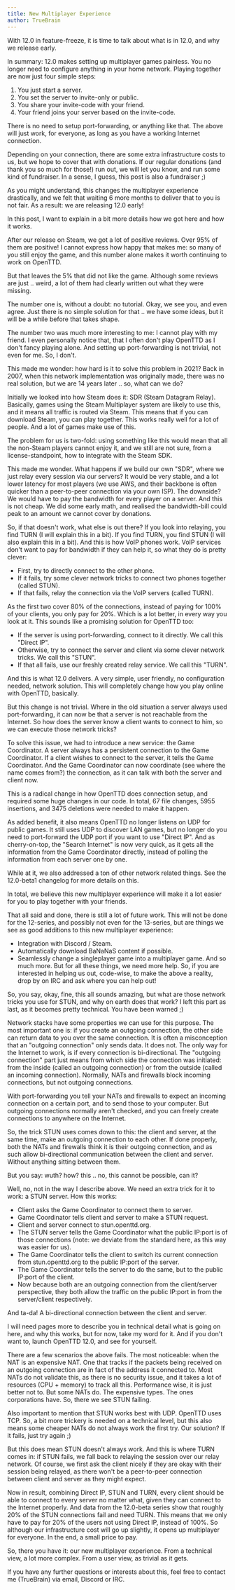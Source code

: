 ```yaml
---
title: New Multiplayer Experience
author: TrueBrain
---
```


With 12.0 in feature-freeze, it is time to talk about what is in 12.0, and why we release early.

In summary: 12.0 makes setting up multiplayer games painless.
You no longer need to configure anything in your home network.
Playing together are now just four simple steps:
1) You just start a server.
2) You set the server to invite-only or public.
3) You share your invite-code with your friend.
4) Your friend joins your server based on the invite-code.

There is no need to setup port-forwarding, or anything like that.
The above will just work, for everyone, as long as you have a working Internet connection.

Depending on your connection, there are some extra infrastructure costs to us, but we hope to cover that with donations.
If our regular donations (and thank you so much for those!) run out, we will let you know, and run some kind of fundraiser.
In a sense, I guess, this post is also a fundraiser ;)

As you might understand, this changes the multiplayer experience drastically, and we felt that waiting 6 more months to deliver that to you is not fair.
As a result: we are releasing 12.0 early!

In this post, I want to explain in a bit more details how we got here and how it works.

<!-- more -->

After our release on Steam, we got a lot of positive reviews.
Over 95% of them are positive!
I cannot express how happy that makes me: so many of you still enjoy the game, and this number alone makes it worth continuing to work on OpenTTD.

But that leaves the 5% that did not like the game.
Although some reviews are just .. weird, a lot of them had clearly written out what they were missing.

The number one is, without a doubt: no tutorial.
Okay, we see you, and even agree.
Just there is no simple solution for that .. we have some ideas, but it will be a while before that takes shape.

The number two was much more interesting to me: I cannot play with my friend.
I even personally notice that, that I often don't play OpenTTD as I don't fancy playing alone.
And setting up port-forwarding is not trivial, not even for me.
So, I don't.

This made me wonder: how hard is it to solve this problem in 2021?
Back in 2007, when this network implementation was originally made, there was no real solution, but we are 14 years later .. so, what can we do?

Initially we looked into how Steam does it: SDR (Steam Datagram Relay).
Basically, games using the Steam Multiplayer system are likely to use this, and it means all traffic is routed via Steam.
This means that if you can download Steam, you can play together.
This works really well for a lot of people.
And a lot of games make use of this.

The problem for us is two-fold:
using something like this would mean that all the non-Steam players cannot enjoy it, and we still are not sure, from a license-standpoint, how to integrate with the Steam SDK.

This made me wonder.
What happens if we build our own "SDR", where we just relay every session via our servers?
It would be very stable, and a lot lower latency for most players (we use AWS, and their backbone is often quicker than a peer-to-peer connection via your own ISP).
The downside?
We would have to pay the bandwidth for every player on a server.
And this is not cheap.
We did some early math, and realised the bandwidth-bill could peak to an amount we cannot cover by donations.

So, if that doesn't work, what else is out there?
If you look into relaying, you find TURN (I will explain this in a bit).
If you find TURN, you find STUN (I will also explain this in a bit).
And this is how VoIP phones work.
VoIP services don't want to pay for bandwidth if they can help it, so what they do is pretty clever:
- First, try to directly connect to the other phone.
- If it fails, try some clever network tricks to connect two phones together (called STUN).
- If that fails, relay the connection via the VoIP servers (called TURN).

As the first two cover 80% of the connections, instead of paying for 100% of your clients, you only pay for 20%.
Which is a lot better, in every way you look at it.
This sounds like a promising solution for OpenTTD too:
- If the server is using port-forwarding, connect to it directly. We call this "Direct IP".
- Otherwise, try to connect the server and client via some clever network tricks. We call this "STUN".
- If that all fails, use our freshly created relay service. We call this "TURN".

And this is what 12.0 delivers.
A very simple, user friendly, no configuration needed, network solution.
This will completely change how you play online with OpenTTD, basically.

But this change is not trivial.
Where in the old situation a server always used port-forwarding, it can now be that a server is not reachable from the Internet.
So how does the server know a client wants to connect to him, so we can execute those network tricks?

To solve this issue, we had to introduce a new service: the Game Coordinator.
A server always has a persistent connection to the Game Coordinator.
If a client wishes to connect to the server, it tells the Game Coordinator.
And the Game Coordinator can now coordinate (see where the name comes from?) the connection, as it can talk with both the server and client now.

This is a radical change in how OpenTTD does connection setup, and required some huge changes in our code.
In total, 67 file changes, 5955 insertions, and 3475 deletions were needed to make it happen.

As added benefit, it also means OpenTTD no longer listens on UDP for public games.
It still uses UDP to discover LAN games, but no longer do you need to port-forward the UDP port if you want to use "Direct IP".
And as cherry-on-top, the "Search Internet" is now very quick, as it gets all the information from the Game Coordinator directly, instead of polling the information from each server one by one.

While at it, we also addressed a ton of other network related things.
See the 12.0-beta1 changelog for more details on this.

In total, we believe this new multiplayer experience will make it a lot easier for you to play together with your friends.

That all said and done, there is still a lot of future work.
This will not be done for the 12-series, and possibly not even for the 13-series, but are things we see as good additions to this new multiplayer experience:
- Integration with Discord / Steam.
- Automatically download BaNaNaS content if possible.
- Seamlessly change a singleplayer game into a multiplayer game.
And so much more.
But for all these things, we need more help.
So, if you are interested in helping us out, code-wise, to make the above a reality, drop by on IRC and ask where you can help out!

So, you say, okay, fine, this all sounds amazing, but what are those network tricks you use for STUN, and why on earth does that work?
I left this part as last, as it becomes pretty technical. You have been warned ;)

Network stacks have some properties we can use for this purpose.
The most important one is: if you create an outgoing connection, the other side can return data to you over the same connection.
It is often a misconception that an "outgoing connection" only sends data.
It does not.
The only way for the Internet to work, is if every connection is bi-directional.
The "outgoing connection" part just means from which side the connection was initiated: from the inside (called an outgoing connection) or from the outside (called an incoming connection).
Normally, NATs and firewalls block incoming connections, but not outgoing connections.

With port-forwarding you tell your NATs and firewalls to expect an incoming connection on a certain port, and to send those to your computer.
But outgoing connections normally aren't checked, and you can freely create connections to anywhere on the Internet.

So, the trick STUN uses comes down to this:
the client and server, at the same time, make an outgoing connection to each other.
If done properly, both the NATs and firewalls think it is their outgoing connection, and as such allow bi-directional communication between the client and server.
Without anything sitting between them.

But you say: wuth? how? this .. no, this cannot be possible, can it?

Well, no, not in the way I describe above.
We need an extra trick for it to work: a STUN server.
How this works:

- Client asks the Game Coordinator to connect them to server.
- Game Coordinator tells client and server to make a STUN request.
- Client and server connect to stun.openttd.org.
- The STUN server tells the Game Coordinator what the public IP:port is of those connections (note: we deviate from the standard here, as this way was easier for us).
- The Game Coordinator tells the client to switch its current connection from stun.openttd.org to the public IP:port of the server.
- The Game Coordinator tells the server to do the same, but to the public IP:port of the client.
- Now because both are an outgoing connection from the client/server perspective, they both allow the traffic on the public IP:port in from the server/client respectively.

And ta-da! A bi-directional connection between the client and server.

I will need pages more to describe you in technical detail what is going on here, and why this works, but for now, take my word for it.
And if you don't want to, launch OpenTTD 12.0, and see for yourself.

There are a few scenarios the above fails.
The most noticeable: when the NAT is an expensive NAT.
One that tracks if the packets being received on an outgoing connection are in fact of the address it connected to.
Most NATs do not validate this, as there is no security issue, and it takes a lot of resources (CPU + memory) to track all this.
Performance wise, it is just better not to.
But some NATs do.
The expensive types.
The ones corporations have.
So, there we see STUN failing.

Also important to mention that STUN works best with UDP.
OpenTTD uses TCP.
So, a bit more trickery is needed on a technical level, but this also means some cheaper NATs do not always work the first try.
Our solution?
If it fails, just try again ;)

But this does mean STUN doesn't always work.
And this is where TURN comes in:
if STUN fails, we fall back to relaying the session over our relay network.
Of course, we first ask the client nicely if they are okay with their session being relayed, as there won't be a peer-to-peer connection between client and server as they might expect.

Now in result, combining Direct IP, STUN and TURN, every client should be able to connect to every server no matter what, given they can connect to the Internet properly.
And data from the 12.0-beta series show that roughly 20% of the STUN connections fail and need TURN.
This means that we only have to pay for 20% of the users not using Direct IP, instead of 100%.
So although our infrastructure cost will go up slightly, it opens up multiplayer for everyone.
In the end, a small price to pay.

So, there you have it: our new multiplayer experience.
From a technical view, a lot more complex.
From a user view, as trivial as it gets.

If you have any further questions or interests about this, feel free to contact me (TrueBrain) via email, Discord or IRC.
